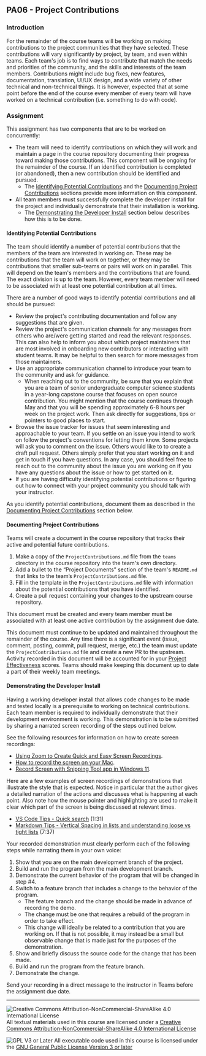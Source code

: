 ## PA06 - Project Contributions

### Introduction

For the remainder of the course teams will be working on making contributions to the project communities that they have selected. These contributions will vary significantly by project, by team, and even within teams. Each team's job is to find ways to contribute that match the needs and priorities of the community, and the skills and interests of the team members. Contributions might include bug fixes, new features, documentation, translation, UI/UX design, and a wide variety of other technical and non-technical things. It is however, expected that at some point before the end of the course every member of every team will have worked on a technical contribution (i.e. something to do with code).

### Assignment

This assignment has two components that are to be worked on concurrently: 

- The team will need to identify contributions on which they will work and maintain a page in the course repository documenting their progress toward making those contributions. This component will be ongoing for the remainder of the course. If an identified contribution is completed (or abandoned), then a new contribution should be identified and pursued.
  - The [Identifying Potential Contributions](#identifying-potential-contributions) and the [Documenting Project Contributions](#project-contributions) sections provide more information on this component.
- All team members must successfully complete the developer install for the project and individually demonstrate that their installation is working. 
  - The [Demonstrating the Developer Install](#demonstrating-the-developer-install) section below describes how this is to be done.

#### Identifying Potential Contributions

The team should identify a number of potential contributions that the members of the team are interested in working on. These may be contributions that the team will work on together, or they may be contributions that smaller sub-teams or pairs will work on in parallel. This will depend on the team's members and the contributions that are found. The exact division is up to the team. However, every team member will need to be associated with at least one potential contribution at all times.

There are a number of good ways to identify potential contributions and all should be pursued:
- Review the project's contributing documentation and follow any suggestions that are given.
- Review the project's communication channels for any messages from others who are/were getting started and read the relevant responses.  This can also help to inform you about which project maintainers that are most involved in onboarding new contributors or interacting with student teams. It may be helpful to then search for more messages from those maintainers.
- Use an appropriate communication channel to introduce your team to the community and ask for guidance.
  - When reaching out to the community, be sure that you explain that you are a team of senior undergraduate computer science students in a year-long capstone course that focuses on open source contribution. You might mention that the course continues through May and that you will be spending approximately 6-8 hours per week on the project work. Then ask directly for suggestions, tips or pointers to good places to start. 
- Browse the issue tracker for issues that seem interesting and approachable to your team. If you settle on an issue you intend to work on follow the project's conventions for letting them know.  Some projects will ask you to comment on the issue. Others would like to to create a draft pull request. Others simply prefer that you start working on it and get in touch if you have questions.  In any case, you should feel free to reach out to the community about the issue you are working on if you have any questions about the issue or how to get started on it.
- If you are having difficulty identifying potential contributions or figuring out how to connect with your project community you should talk with your instructor.

As you identify potential contributions, document them as described in the [Documenting Project Contributions](#documenting-project-contributions) section below. 

#### Documenting Project Contributions

Teams will create a document in the course repository that tracks their active and potential future contributions.

1. Make a copy of the `ProjectContributions.md` file from the `teams` directory in the course repository into the team's own directory.
2. Add a bullet to the “Project Documents” section of the team's `README.md` that links to the team’s `ProjectContributions.md` file.
3. Fill in the template in the `ProjectContributions.md` file with information about the potential contributions that you have identified.
4. Create a pull request containing your changes to the upstream course repository.

This document must be created and every team member must be associated with at least one active contribution by the assignment due date.

This document must continue to be updated and maintained throughout the remainder of the course. Any time there is a significant event (issue, comment, posting, commit, pull request, merge, etc.) the team must update the `ProjectContributions.md` file and create a new PR to the upstream. Activity recorded in this document will be accounted for in your [Project Effectiveness](./PE-ProjectEffectiveness.md) scores.  Teams should make keeping this document up to date a part of their weekly team meetings.

#### Demonstrating the Developer Install

Having a working developer install that allows code changes to be made and tested locally is a prerequisite to working on technical contributions. Each team member is required to individually demonstrate that their development environment is working. This demonstration is to be submitted by sharing a narrated screen recording of the steps outlined below.

See the following resources for information on how to create screen recordings:
- [Using Zoom to Create Quick and Easy Screen Recordings](https://blog.smu.edu/itconnect/2017/08/23/using-zoom-create-quick-easy-screen-recordings-free/).
- [How to record the screen on your Mac](https://support.apple.com/en-us/102618).
- [Record Screen with Snipping Tool app in Windows 11](https://www.elevenforum.com/t/record-screen-with-snipping-tool-app-in-windows-11.11190/).

Here are a few examples of screen recordings of demonstrations that illustrate the style that is expected.  Notice in particular that the author gives a detailed narration of the actions and discusses what is happening at each point. Also note how the mouse pointer and highlighting are used to make it clear which part of the screen is being discussed at relevant times.
- [VS Code Tips - Quick search](https://www.youtube.com/watch?v=pL7JKHcHcjs) (1:31)
- [Markdown Tips - Vertical Spacing in lists and understanding loose vs tight lists](https://www.youtube.com/watch?v=5DpWN2T3ASs) (7:37)

Your recorded demonstration must clearly perform each of the following steps while narrating them in your own voice:
1. Show that you are on the main development branch of the project.
2. Build and run the program from the main development branch.
3. Demonstrate the current behavior of the program that will be changed in step #4.
4. Switch to a feature branch that includes a change to the behavior of the program.
   - The feature branch and the change should be made in advance of recording the demo.
   - The change must be one that requires a rebuild of the program in order to take effect.
   - This change will ideally be related to a contribution that you are working on. If that is not possible, it may instead be a small but observable change that is made just for the purposes of the demonstration.
5. Show and briefly discuss the source code for the change that has been made.
6. Build and run the program from the feature branch.
7. Demonstrate the change.

Send your recording in a direct message to the instructor in Teams before the assignment due date.

---

![Creative Commons Attribution-NonCommercial-ShareAlike 4.0 International License](https://i.creativecommons.org/l/by-nc-sa/4.0/88x31.png "Creative Commons Attribution-NonCommercial-ShareAlike 4.0 International License") All textual materials used in this course are licensed under a [Creative Commons Attribution-NonCommercial-ShareAlike 4.0 International License](http://creativecommons.org/licenses/by-nc-sa/4.0/)

![GPL V3 or Later](https://www.gnu.org/graphics/gplv3-or-later-sm.png "GPL V3 or later") All executable code used in this course is licensed under the [GNU General Public License Version 3 or later](https://www.gnu.org/licenses/gpl.txt)